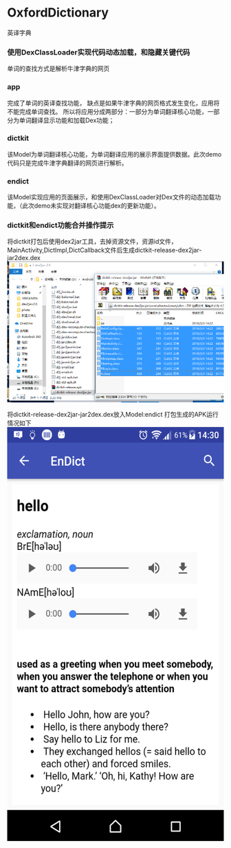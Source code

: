 # OxfordDictionary
 英译字典
### 使用DexClassLoader实现代码动态加载，和隐藏关键代码
单词的查找方式是解析牛津字典的网页

### app
完成了单词的英译查找功能，
缺点是如果牛津字典的网页格式发生变化，应用将不能完成单词查找。
所以将应用分成两部分：一部分为单词翻译核心功能，一部分为单词翻译显示功能和加载Dex功能；

### dictkit
该Model为单词翻译核心功能，为单词翻译应用的展示界面提供数据。此次demo代码只是完成牛津字典翻译的网页进行解析。

### endict
该Model实现应用的页面展示，和使用DexClassLoader对Dex文件的动态加载功能，（此次demo未实现对翻译核心功能dex的更新功能）。


### dictkit和endict功能合并操作提示
将dictkit打包后使用dex2jar工具，去掉资源文件，资源id文件，MainActivity,DictImpl,DictCallback文件后生成dictkit-release-dex2jar-jar2dex.dex
<img src="https://github.com/oobest/OxfordDictionary/blob/master/pic/pic.png"/>

将dictkit-release-dex2jar-jar2dex.dex放入Model:endict 打包生成的APK运行情况如下
<img src="https://github.com/oobest/OxfordDictionary/blob/master/pic/device-2018-03-03-143058.png" width="540" height="960" alt="截图"/>

